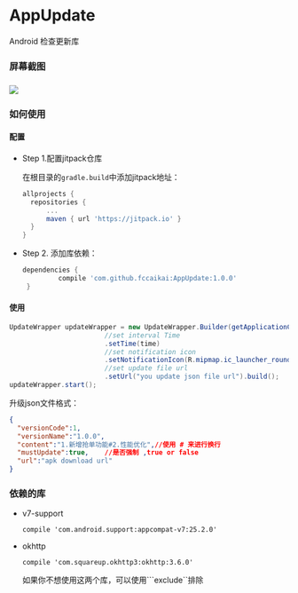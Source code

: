 # AppUpdate

Android 检查更新库

### 屏幕截图

### ![](https://ww2.sinaimg.cn/large/006tNbRwgy1fdhmyj8ttmj30qk0b4t9e.jpg)



### 如何使用

#### 配置

- Step 1.配置jitpack仓库

   在根目录的```gradle.build```中添加jitpack地址：

  ```groovy
  allprojects {
  	repositories {
  		...
  		maven { url 'https://jitpack.io' }
  	}
  }
  ```

- Step 2. 添加库依赖：

  ```groovy
  dependencies {
           compile 'com.github.fccaikai:AppUpdate:1.0.0'
   }
  ```

#### 使用

```java
UpdateWrapper updateWrapper = new UpdateWrapper.Builder(getApplicationContext())
    					//set interval Time
    	                .setTime(time)
    	                //set notification icon
    	                .setNotificationIcon(R.mipmap.ic_launcher_round)
    	                //set update file url
    	                .setUrl("you update json file url").build();
updateWrapper.start();
```

  升级json文件格式：

```json
{
  "versionCode":1,
  "versionName":"1.0.0",
  "content":"1.新增抢单功能#2.性能优化",//使用 # 来进行换行
  "mustUpdate":true,	//是否强制 ,true or false
  "url":"apk download url"
}
```

### 依赖的库

- v7-support   

   ```compile 'com.android.support:appcompat-v7:25.2.0'```   

- okhttp

  ```compile 'com.squareup.okhttp3:okhttp:3.6.0'```

  如果你不想使用这两个库，可以使用```exclude``排除



